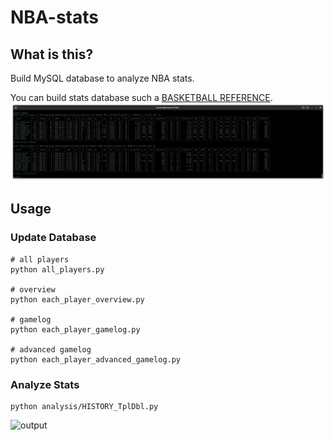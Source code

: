 # NBA-stats

## What is this?
Build MySQL database to analyze NBA stats.

You can build stats database such a [BASKETBALL REFERENCE](https://www.basketball-reference.com/players/j/jokicni01/gamelog/2021).
![MySQL](./images/stats_info.png)

## Usage
### Update Database
```
# all players 
python all_players.py

# overview
python each_player_overview.py

# gamelog
python each_player_gamelog.py

# advanced gamelog
python each_player_advanced_gamelog.py
```

### Analyze Stats
```
python analysis/HISTORY_TplDbl.py
```
![output](./images/HISTORY_TplDbl.gif)
